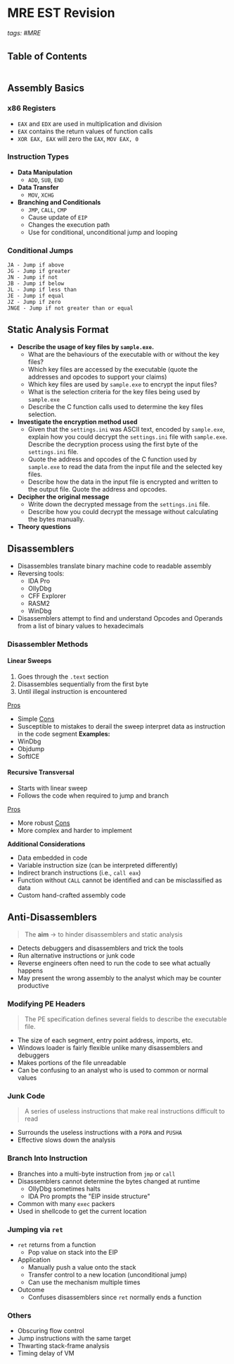 # MRE EST Revision

###### tags: #MRE 

## Table of Contents
```toc
```

## Assembly Basics
### x86 Registers
- `EAX` and `EDX` are used in multiplication and division
- `EAX` contains the return values of function calls
- `XOR EAX, EAX` will zero the `EAX`, `MOV EAX, 0`
### Instruction Types
- **Data Manipulation**
	- `ADD`, `SUB`, `END`
- **Data Transfer**
	- `MOV`, `XCHG`
- **Branching and Conditionals**
	- `JMP`, `CALL`, `CMP`
	- Cause update of `EIP`
	- Changes the execution path
	- Use for conditional, unconditional jump and looping

### Conditional Jumps
```
JA - Jump if above
JG - Jump if greater
JN - Jump if not
JB - Jump if below
JL - Jump if less than
JE - Jump if equal
JZ - Jump if zero
JNGE - Jump if not greater than or equal
```

## Static Analysis Format
- **Describe the usage of key files by `sample.exe`.**
	- What are the behaviours of the executable with or without the key files?
	- Which key files are accessed by the executable (quote the addresses and opcodes to support your claims)
	- Which key files are used by `sample.exe` to encrypt the input files?
	- What is the selection criteria for the key files being used by `sample.exe`
	- Describe the C function calls used to determine the key files selection.
- **Investigate the encryption method used**
	- Given that the `settings.ini` was ASCII text, encoded by `sample.exe`, explain how you could decrypt the `settings.ini` file with `sample.exe`. Describe the decryption process using the first byte of the `settings.ini` file.
	- Quote the address and opcodes of the C function used by `sample.exe` to read the data from the input file and the selected key files.
	- Describe how the data in the input file is encrypted and written to the output file. Quote the address and opcodes.
- **Decipher the original message**
	- Write down the decrypted message from the `settings.ini` file.
	- Describe how you could decrypt the message without calculating the bytes manually.
- **Theory questions**

## Disassemblers
- Disassembles translate binary machine code to readable assembly
- Reversing tools:
	- IDA Pro
	- OllyDbg
	- CFF Explorer
	- RASM2
	- WinDbg
- Disassemblers attempt to find and understand Opcodes and Operands from a list of binary values to hexadecimals

### Disassembler Methods
#### Linear Sweeps
1. Goes through the `.text` section
2. Disassembles sequentially from the first byte
3. Until illegal instruction is encountered

<u>Pros</u>
- Simple
<u>Cons</u>
- Susceptible to mistakes to derail the sweep interpret data as instruction in the code segment
**Examples:**
- WinDbg
- Objdump
- SoftICE

#### Recursive Transversal
- Starts with linear sweep
- Follows the code when required to jump and branch

<u>Pros</u>
- More robust
<u>Cons</u>
- More complex and harder to implement

**Additional Considerations**
- Data embedded in code
- Variable instruction size (can be interpreted differently)
- Indirect branch instructions (i.e., `call eax`)
- Function without `CALL` cannot be identified and can be misclassified as data
- Custom hand-crafted assembly code

## Anti-Disassemblers
> The **aim** -> to hinder disassemblers and static analysis

- Detects debuggers and disassemblers and trick the tools
- Run alternative instructions or junk code
- Reverse engineers often need to run the code to see what actually happens
- May present the wrong assembly to the analyst which may be counter productive

### Modifying PE Headers
> The PE specification defines several fields to describe the executable file.

- The size of each segment, entry point address, imports, etc.
- Windows loader is fairly flexible unlike many disassemblers and debuggers
- Makes portions of the file unreadable
- Can be confusing to an analyst who is used to common or normal values

### Junk Code
> A series of useless instructions that make real instructions difficult to read

- Surrounds the useless instructions with a `POPA` and `PUSHA`
- Effective slows down the analysis

### Branch Into Instruction
- Branches into a multi-byte instruction from `jmp` or `call`
- Disassemblers cannot determine the bytes changed at runtime
	- OllyDbg sometimes halts
	- IDA Pro prompts the "EIP inside structure"
- Common with many `exec` packers
- Used in shellcode to get the current location

### Jumping via `ret`
- `ret` returns from a function
	- Pop value on stack into the EIP
- Application
	- Manually push a value onto the stack
	- Transfer control to a new location (unconditional jump)
	- Can use the mechanism multiple times
- Outcome
	- Confuses disassemblers since `ret` normally ends a function

### Others
- Obscuring flow control
- Jump instructions with the same target
- Thwarting stack-frame analysis
- Timing delay of VM